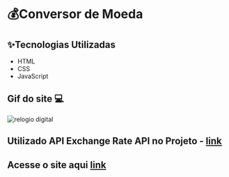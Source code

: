 # 💰Conversor de Moeda 

## ✨Tecnologias Utilizadas
* HTML
* CSS
* JavaScript

 ##  Gif do site 💻
 ![relogio digital](https://github.com/user-attachments/assets/6f45a029-41d2-4a34-a8e4-00109c1771d7)

 ## Utilizado API Exchange Rate API no Projeto - [link](https://www.exchangerate-api.com)

 ## Acesse o site aqui [link](https://josealbertodeev.github.io/conversor-de-moeda/)

